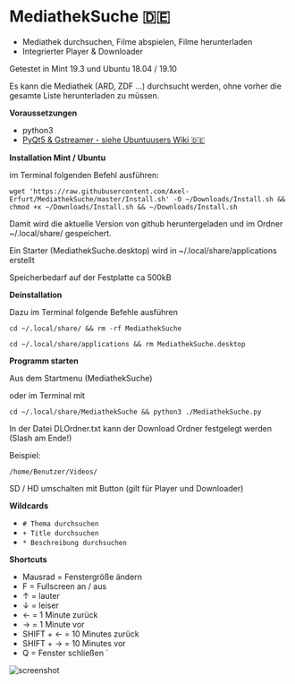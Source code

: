 # MediathekSuche 🇩🇪
- Mediathek durchsuchen, Filme abspielen, Filme herunterladen
- Integrierter Player & Downloader

Getestet in Mint 19.3 und Ubuntu 18.04 / 19.10

Es kann die Mediathek (ARD, ZDF ...) durchsucht werden, ohne vorher die gesamte Liste herunterladen zu müssen.



__Voraussetzungen__

- python3
- [PyQt5 & Gstreamer - siehe Ubuntuusers Wiki 🇩🇪](https://wiki.ubuntuusers.de/Baustelle/Howto/TVPlayer2/#PyQt5)



__Installation Mint / Ubuntu__

im Terminal folgenden Befehl ausführen:

```wget 'https://raw.githubusercontent.com/Axel-Erfurt/MediathekSuche/master/Install.sh' -O ~/Downloads/Install.sh && chmod +x ~/Downloads/Install.sh && ~/Downloads/Install.sh```

Damit wird die aktuelle Version von github heruntergeladen und im Ordner ~/.local/share/ gespeichert.

Ein Starter (MediathekSuche.desktop) wird in ~/.local/share/applications erstellt

Speicherbedarf auf der Festplatte ca 500kB



__Deinstallation__

Dazu im Terminal folgende Befehle ausführen

```cd ~/.local/share/ && rm -rf MediathekSuche```

```cd ~/.local/share/applications && rm MediathekSuche.desktop```



__Programm starten__

Aus dem Startmenu (MediathekSuche)

oder im Terminal mit

```cd ~/.local/share/MediathekSuche && python3 ./MediathekSuche.py```


In der Datei DLOrdner.txt kann der Download Ordner festgelegt werden (Slash am Ende!)

Beispiel:

```/home/Benutzer/Videos/```

SD / HD umschalten mit Button (gilt für Player und Downloader)

__Wildcards__

- ```# Thema durchsuchen```
- ```+ Title durchsuchen```
- ```* Beschreibung durchsuchen```

__Shortcuts__

- Mausrad = Fenstergröße ändern
- F = Fullscreen an / aus
- ↑ = lauter
- ↓ = leiser
- ← = 1 Minute zurück
- → = 1 Minute vor
- SHIFT + ← = 10 Minutes zurück
- SHIFT + → = 10 Minutes vor
- Q = Fenster schließen
`

![screenshot](https://github.com/Axel-Erfurt/MediathekSuche/blob/master/screenshot.png)
